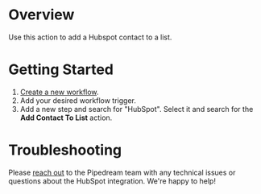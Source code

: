 # Overview

Use this action to add a Hubspot contact to a list. 

# Getting Started

1. [Create a new workflow](https://pipedream.com/new).
2. Add your desired workflow trigger.
3. Add a new step and search for "HubSpot". Select it and search for the **Add Contact To List** action.

# Troubleshooting

Please [reach out](https://pipedream.com/support/) to the Pipedream team with any technical issues or questions about the HubSpot integration. We're happy to help!